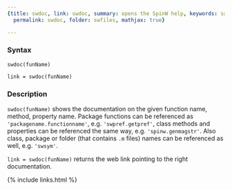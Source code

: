 ```yaml
---
{title: swdoc, link: swdoc, summary: opens the SpinW help, keywords: sample, sidebar: sw_sidebar,
  permalink: swdoc, folder: swfiles, mathjax: true}

---
```

 
### Syntax
 
`swdoc(funName)`
 
`link = swdoc(funName)`
 
### Description
 
`swdoc(funName)` shows the documentation on the given function name,
method, property name. Package functions can be referenced as
`'packagename.functionname'`, e.g. `'swpref.getpref'`, class methods and
properties can be referenced the same way, e.g. `'spinw.genmagstr'`. Also
class, package or folder (that contains `.m` files) names can be
referenced as well, e.g. `'swsym'`.
 
`link = swdoc(funName)` returns the web link pointing to the right
documentation.
 

{% include links.html %}
